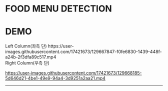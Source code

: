 # FOOD MENU DETECTION







# DEMO

<div class="pull-left">
    Left Column(좌측 단)
    https://user-images.githubusercontent.com/17421673/129667847-f0fe6830-1439-448f-a24b-2f3dfa89c517.mp4

  
</div>
<div class="pull-right">
    Right Column(우측 단)
    

https://user-images.githubusercontent.com/17421673/129668185-5d646d21-4be1-49e9-94a4-3d9251a2aa21.mp4


  
</div>
<hr>
